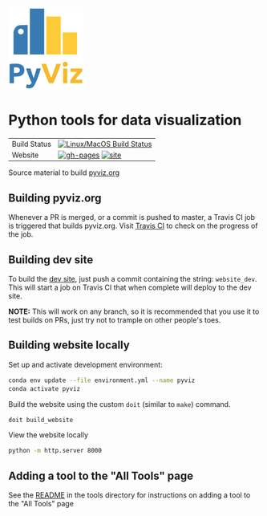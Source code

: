 <img src="doc/_static/logo.png" width=150><br>

# Python tools for data visualization

|    |    |
| --- | --- |
| Build Status | [![Linux/MacOS Build Status](https://travis-ci.org/pyviz/website.svg?branch=master)](https://travis-ci.org/pyviz/website) |
| Website | [![gh-pages](https://img.shields.io/github/last-commit/pyviz/website/gh-pages.svg)](https://github.com/pyviz/holoviz/tree/gh-pages) [![site](https://img.shields.io/website-up-down-green-red/http/pyviz.org.svg)](http://pyviz.org) |

Source material to build [pyviz.org](https://pyviz.org)

## Building pyviz.org

Whenever a PR is merged, or a commit is pushed to master, a Travis CI job is triggered that builds pyviz.org. Visit [Travis CI](https://travis-ci.org/pyviz/website) to check on the progress of the job.

## Building dev site

To build the [dev site](https://pyviz-dev.github.io/website), just push a commit containing the string: `website_dev`. This will start a job on Travis CI that when complete will deploy to the dev site.

**NOTE:** This will work on any branch, so it is recommended that you use it to test builds on PRs, just try not to trample on other people's toes.

## Building website locally

Set up and activate development environment:

```bash
conda env update --file environment.yml --name pyviz
conda activate pyviz
```

Build the website using the custom ``doit`` (similar to `make`) command.

```bash
doit build_website
```

View the website locally

```bash
python -m http.server 8000
```

## Adding a tool to the "All Tools" page

See the [README](tools/README.md) in the tools directory for instructions on adding a tool to the "All Tools" page

